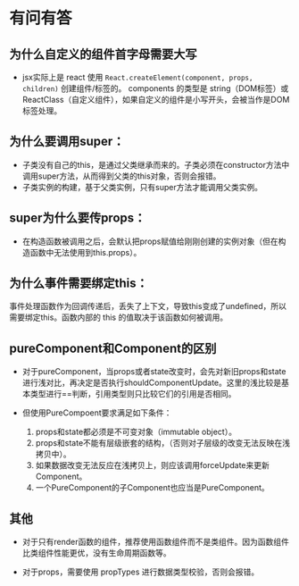 # 有问有答

## 为什么自定义的组件首字母需要大写
  - jsx实际上是 react 使用 `React.createElement(component, props, children)` 创建组件/标签的。 components 的类型是 string（DOM标签）或 ReactClass（自定义组件），如果自定义的组件是小写开头，会被当作是DOM标签处理。

## 为什么要调用super：
  - 子类没有自己的this，是通过父类继承而来的。子类必须在constructor方法中调用super方法，从而得到父类的this对象，否则会报错。
  - 子类实例的构建，基于父类实例，只有super方法才能调用父类实例。

## super为什么要传props：
- 在构造函数被调用之后，会默认把props赋值给刚刚创建的实例对象（但在构造函数中无法使用到this.props）。

## 为什么事件需要绑定this：

事件处理函数作为回调传递后，丢失了上下文，导致this变成了undefined，所以需要绑定this。函数内部的 this 的值取决于该函数如何被调用。

## pureComponent和Component的区别
  - 对于pureComponent，当props或者state改变时，会先对新旧props和state进行浅对比，再决定是否执行shouldComponentUpdate。这里的浅比较是基本类型进行==判断，引用类型则只比较它们的引用是否相同。

  - 但使用PureCompoent要求满足如下条件：
    1. props和state都必须是不可变对象（immutable object）。
    2. props和state不能有层级嵌套的结构，（否则对子层级的改变无法反映在浅拷贝中）。
    3. 如果数据改变无法反应在浅拷贝上，则应该调用forceUpdate来更新Component。
    4. 一个PureComponent的子Component也应当是PureComponent。

## 其他
- 对于只有render函数的组件，推荐使用函数组件而不是类组件。因为函数组件比类组件性能更优，没有生命周期函数等。

- 对于props，需要使用 propTypes 进行数据类型校验，否则会报错。